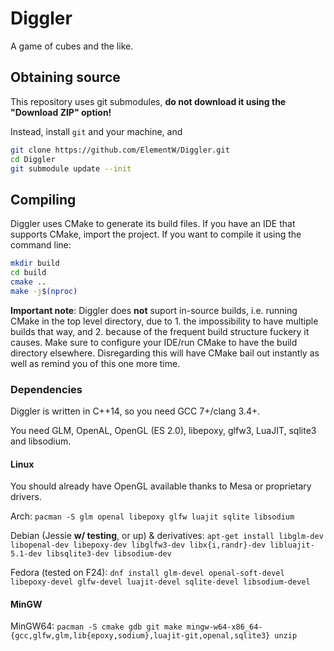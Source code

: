 # Diggler

A game of cubes and the like.

## Obtaining source

This repository uses git submodules, **do not download it using the "Download ZIP" option!**

Instead, install `git` and your machine, and
```sh
git clone https://github.com/ElementW/Diggler.git
cd Diggler
git submodule update --init
```

## Compiling

Diggler uses CMake to generate its build files. If you have an IDE that supports CMake, import the project.
If you want to compile it using the command line:
```sh
mkdir build
cd build
cmake ..
make -j$(nproc)
```

**Important note**: Diggler does **not** suport in-source builds, i.e. running CMake in the top level directory, due to 1. the impossibility to have multiple builds that way, and 2. because of the frequent build structure fuckery it causes. Make sure to configure your IDE/run CMake to have the build directory elsewhere. Disregarding this will have CMake bail out instantly as well as remind you of this one more time.

### Dependencies

Diggler is written in C++14, so you need GCC 7+/clang 3.4+.

You need GLM, OpenAL, OpenGL (ES 2.0), libepoxy, glfw3, LuaJIT, sqlite3 and libsodium.

#### Linux

You should already have OpenGL available thanks to Mesa or proprietary drivers.

Arch: `pacman -S glm openal libepoxy glfw luajit sqlite libsodium`

Debian (Jessie **w/ testing**, or up) & derivatives: `apt-get install libglm-dev libopenal-dev libepoxy-dev libglfw3-dev libx{i,randr}-dev libluajit-5.1-dev libsqlite3-dev libsodium-dev`

Fedora (tested on F24): `dnf install glm-devel openal-soft-devel libepoxy-devel glfw-devel luajit-devel sqlite-devel libsodium-devel`

#### MinGW

MinGW64: `pacman -S cmake gdb git make mingw-w64-x86_64-{gcc,glfw,glm,lib{epoxy,sodium},luajit-git,openal,sqlite3} unzip`

